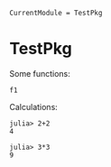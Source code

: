 ```@meta
CurrentModule = TestPkg
```

# TestPkg

Some functions:

```@docs
f1
```

Calculations:

```jldoctest
julia> 2+2
4
```

```jldoctest
julia> 3*3
9
```
